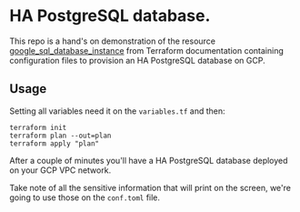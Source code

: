 # HA PostgreSQL database.

This repo is a hand's on demonstration of the resource [google_sql_database_instance](https://registry.terraform.io/providers/hashicorp/google/latest/docs/resources/sql_database_instance) from Terraform documentation containing configuration files to provision an HA PostgreSQL database on GCP.

## Usage

Setting all variables need it on the `variables.tf` and then:

```
terraform init
terraform plan --out=plan
terraform apply "plan"
```
After a couple of minutes you'll have a HA PostgreSQL database deployed on your GCP VPC network.

Take note of all the sensitive information that will print on the screen, we're going to use those on the `conf.toml` file.
